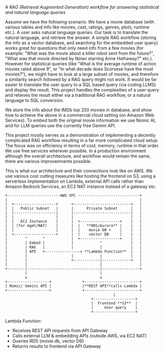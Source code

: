 *A RAG (Retrieval Augmented Generation) workflow for answering statistical and natural language queries*

Assume we have the following scenario: We have a movie database (with various tables and info like movies, cast, ratings, genres, plots, runtime etc.). A user asks natural language queries. Our task is to translate the natural language, and retrieve the answer. A simple RAG workflow (storing the info as a vector database, and searching for the embedded user query) works great for questions that only need info from a few movies (for example: "What was the movie about a killer robot sent from the future?", "What was that movie directed by Nolan starring Anne Hathaway?" etc.). However for statistical queries (like "What is the average runtime of action movies rated above 9", or "In what decade does Scorsese have the most movies?"), we might have to look at a large subset of movies, and therefore a similarity search followed by a RAG query might not work. It would be far easier to translate the user query to a SQL based query (via coding LLMS) and display the result. This project handles the complexities of a user query and retieves the result either via a traditional RAG workflow, or a natural language to SQL conversion.

We store the info about the IMDb top 250 movies in database, and show how to achieve the above in a commercial cloud setting (on Amazon Web Services). To embed both the original movie information we use Nomic AI, and for LLM queries use the currently free Gemini API.

This project mostly serves as a demonstration of implementing a decently complicated RAG workflow resulting in a far more complicated cloud setup. The focus was on efficiency in terms of cost, memory, runtime in that order. We use free services wherever possible. In a production environment although the overall architecture, and workflow would remain the same, there are various improvemnents possible.

This is what our architecture and their connections look like on AWS. We use various cost cutting measures like hosting the frontend on S3, using a serverless implementation on Lambda, external API calls rather than Amazon Bedrock Services, an EC2 NAT instance instead of a gateway etc.

```
+------------------------AWS VPC ----------------------------+
|                                                            |
|  +-------------------+      +--------------------------+   |
|  |   Public Subnet   |      |      Private Subnet      |   |
|  |-------------------|      |--------------------------|   |
|  |                   |      |                          |   |
|  |   EC2 Instance    |      |  +------------------+    |   |
|  | (for mgmt/NAT)    |      |  |   **RDS/Aurora** |    |   |
|  |                   |      |  |    movie DB +    |    |   |
|  +-------------------+      |  |    vector DB     |    |   |
|        ^       ^            |  +------------------+    |   |
|        | Embed |            |            ^             |   |
|        | RAG   |            |            |             |   |
|        | API   +----------------> **Lambda Function**  |   |
|        |                    |            |             |   |
|        |                    +------------|-------------+   |
|        |                                 |                 |
+--------|---------------------------------|-----------------+
         |                                 |                    
         v                                 v                           
+-------------------+              +-------------------------+    
| Nomic/ Gemini API |              |**REST API**calls Lambda |          
+-------------------+              +-------------------------+  
                                                 |
                                       +-------------------+
                                       |  Frontend **S3**  |
                                       |     User query    |
                                       +-------------------+
```
Lambda Function:
  - Receives REST API requests from API Gateway
  - Calls external LLM & embedding APIs (outside AWS, via EC2 NAT)
  - Queries RDS (movie.db, vector DB)
  - Returns results to frontend via API Gateway